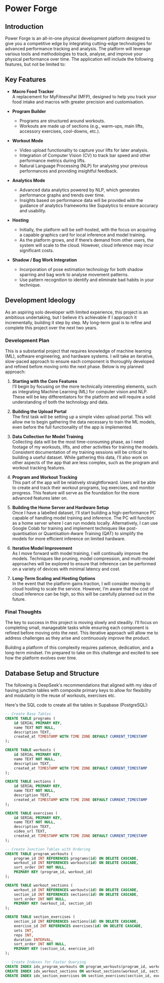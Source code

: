 # Power Forge

## Introduction

Power Forge is an all-in-one physical development platform designed to give you a competitive edge by integrating cutting-edge technologies for advanced performance tracking and analysis. The platform will leverage various tools and methodologies to track, analyse, and improve your physical performance over time. The application will include the following features, but not be limited to:

## Key Features

- **Macro Food Tracker**  
  A replacement for MyFitnessPal (MFP), designed to help you track your food intake and macros with greater precision and customisation.
  
- **Program Builder**  
  - Programs are structured around workouts.
  - Workouts are made up of sections (e.g., warm-ups, main lifts, accessory exercises, cool-downs, etc.).
  
- **Workout Mode**  
  - Video upload functionality to capture your lifts for later analysis.
  - Integration of Computer Vision (CV) to track bar speed and other performance metrics during lifts.
  - Natural Language Processing (NLP) for analysing your previous performances and providing insightful feedback.
  
- **Analytics Mode**  
  - Advanced data analytics powered by NLP, which generates performance graphs and trends over time.
  - Insights based on performance data will be provided with the guidance of analytics frameworks like Supalytics to ensure accuracy and usability.
  
- **Hosting**  
  - Initially, the platform will be self-hosted, with the focus on acquiring a capable graphics card for local inference and model training.
  - As the platform grows, and if there’s demand from other users, the system will scale to the cloud. However, cloud inference may incur significant costs.
  
- **Shadow / Bag Work Integration**  
  - Incorporation of pose estimation technology for both shadow sparring and bag work to analyse movement patterns.
  - Use pattern recognition to identify and eliminate bad habits in your technique.
  
## Development Ideology

As an aspiring solo developer with limited experience, this project is an ambitious undertaking, but I believe it’s achievable if I approach it incrementally, building it step by step. My long-term goal is to refine and complete this project over the next two years.

### Development Plan

This is a substantial project that requires knowledge of machine learning (ML), software engineering, and hardware systems. I will take an iterative, slow-paced approach to ensure each component is thoroughly developed and refined before moving onto the next phase. Below is my planned approach:

1. **Starting with the Core Features**  
   I’ll begin by focusing on the more technically interesting elements, such as integrating Machine Learning (ML) for computer vision and NLP. These will be key differentiators for the platform and will require a solid understanding of both the technology and data.

2. **Building the Upload Portal**  
   The first task will be setting up a simple video upload portal. This will allow me to begin gathering the data necessary to train the ML models, even before the full functionality of the app is implemented.

3. **Data Collection for Model Training**  
   Collecting data will be the most time-consuming phase, as I need footage of my workouts, lifts, and other activities for training the models. Consistent documentation of my training sessions will be critical to building a useful dataset. While gathering this data, I’ll also work on other aspects of the app that are less complex, such as the program and workout tracking features.

4. **Program and Workout Tracking**  
   This part of the app will be relatively straightforward. Users will be able to create and track their workout programs, log exercises, and monitor progress. This feature will serve as the foundation for the more advanced features later on.

5. **Building the Home Server and Hardware Setup**  
   Once I have a labelled dataset, I’ll start building a high-performance PC capable of handling model training and inference. The PC will function as a home server where I can run models locally. Alternatively, I can use Google Colab for training and implement techniques like post-quantisation or Quantisation-Aware Training (QAT) to simplify the models for more efficient inference on limited hardware.

6. **Iterative Model Improvement**  
   As I move forward with model training, I will continually improve the models. Techniques like pruning, model compression, and multi-model approaches will be explored to ensure that inference can be performed on a variety of devices with minimal latency and cost.

7. **Long-Term Scaling and Hosting Options**  
   In the event that the platform gains traction, I will consider moving to cloud hosting to scale the service. However, I’m aware that the cost of cloud inference can be high, so this will be carefully planned out in the future.

### Final Thoughts

The key to success in this project is moving slowly and steadily. I’ll focus on completing small, manageable tasks while ensuring each component is refined before moving onto the next. This iterative approach will allow me to address challenges as they arise and continuously improve the product. 

Building a platform of this complexity requires patience, dedication, and a long-term mindset. I’m prepared to take on this challenge and excited to see how the platform evolves over time.

## Database Setup and Structure

The following is DeepSeek's recommendations that aligned with my idea of having junction tables with composite primary keys to allow for flexibility and modularity in the reuse of workouts, exercises etc.

Here's the SQL code to create all the tables in Supabase (PostgreSQL):

```sql
-- Create Base Tables
CREATE TABLE programs (
    id SERIAL PRIMARY KEY,
    name TEXT NOT NULL,
    description TEXT,
    created_at TIMESTAMP WITH TIME ZONE DEFAULT CURRENT_TIMESTAMP
);

CREATE TABLE workouts (
    id SERIAL PRIMARY KEY,
    name TEXT NOT NULL,
    description TEXT,
    created_at TIMESTAMP WITH TIME ZONE DEFAULT CURRENT_TIMESTAMP
);

CREATE TABLE sections (
    id SERIAL PRIMARY KEY,
    name TEXT NOT NULL,
    description TEXT,
    created_at TIMESTAMP WITH TIME ZONE DEFAULT CURRENT_TIMESTAMP
);

CREATE TABLE exercises (
    id SERIAL PRIMARY KEY,
    name TEXT NOT NULL,
    description TEXT,
    video_url TEXT,
    created_at TIMESTAMP WITH TIME ZONE DEFAULT CURRENT_TIMESTAMP
);

-- Create Junction Tables with Ordering
CREATE TABLE program_workouts (
    program_id INT REFERENCES programs(id) ON DELETE CASCADE,
    workout_id INT REFERENCES workouts(id) ON DELETE CASCADE,
    sort_order INT NOT NULL,
    PRIMARY KEY (program_id, workout_id)
);

CREATE TABLE workout_sections (
    workout_id INT REFERENCES workouts(id) ON DELETE CASCADE,
    section_id INT REFERENCES sections(id) ON DELETE CASCADE,
    sort_order INT NOT NULL,
    PRIMARY KEY (workout_id, section_id)
);

CREATE TABLE section_exercises (
    section_id INT REFERENCES sections(id) ON DELETE CASCADE,
    exercise_id INT REFERENCES exercises(id) ON DELETE CASCADE,
    sets INT,
    reps INT,
    duration INTERVAL,
    sort_order INT NOT NULL,
    PRIMARY KEY (section_id, exercise_id)
);

-- Create Indexes for Faster Querying
CREATE INDEX idx_program_workouts ON program_workouts(program_id, workout_id);
CREATE INDEX idx_workout_sections ON workout_sections(workout_id, section_id);
CREATE INDEX idx_section_exercises ON section_exercises(section_id, exercise_id);